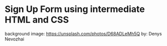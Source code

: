 # Sign Up Form using intermediate HTML and CSS

background image: https://unsplash.com/photos/D68ADLeMh5Q
by: Denys Nevozhai
